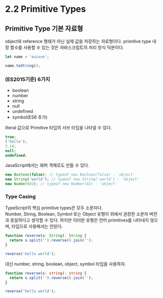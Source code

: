 # 2.2 Primitive Types

## Primitive Type 기본 자료형

object와 reference 형태가 아닌 실제 값을 저장하는 자료형이다.
primitive type 내장 함수를 사용할 수 있는 것은 자바스크립트의 처리 방식 덕분이다.

```typescript
let name = 'ouivve';

name.toString();
```

### (ES2015기준) 6가지

- boolean
- number
- string
- null
- undefined
- symbol(ES6 추가)

literal 값으로 Primitive 타입의 서브 타입을 나타낼 수 있다.

```javascript
true;
('hello');
3.14;
null;
undefined;
```

JavaScript에서는 래퍼 객체로도 만들 수 있다.

```javascript
new Boolean(false); // typeof new Boolean(false) : 'object'
new String('world'); // typeof new String('world') : 'object'
new Number(42); // typeof new Number(42) : 'object'
```

### Type Casing

TypeScript의 핵심 primitive types은 모두 소문자다. <br/>
Number, String, Boolean, Symbol 또는 Object 유형이 위에서 권장한 소문자 버전과 동일하다고 생각할 수 있다. 하지만 이러한 유형은 언어 primitives를 나타내지 않으며, 타입으로 사용해서는 안된다.

```typescript
function reverse(s: String): String {
  return s.split('').reverse().join('');
}

reverse('hello world');
```

대신 number, string, boolean, object, symbol 타입을 사용하자.

```typescript
function reverse(s: string): string {
  return s.split('').reverse().join('');
}

reverse('hello world');
```
